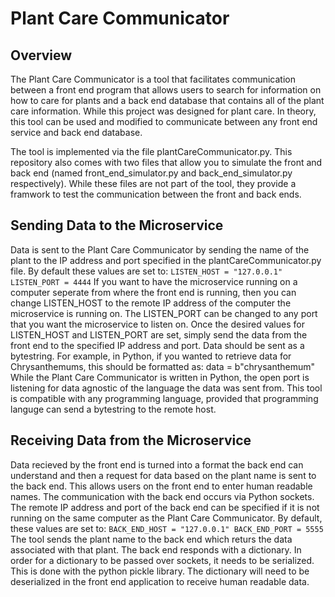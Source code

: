 # Plant Care Communicator

## Overview
The Plant Care Communicator is a tool that facilitates communication between a front end program that allows users to search for information on how to care for plants and a back end database that contains all of the plant care information. While this project was designed for plant care. In theory, this tool can be used and modified to communicate between any front end service and back end database.

The tool is implemented via the file plantCareCommunicator.py. This repository also comes with two files that allow you to simulate the front and back end (named front_end_simulator.py and back_end_simulator.py respectively). While these files are not part of the tool, they provide a framwork to test the communication between the front and back ends.

## Sending Data to the Microservice

Data is sent to the Plant Care Communicator by sending the name of the plant to the IP address and port specified in the plantCareCommunicator.py file. By default these values are set to:
    ```
    LISTEN_HOST = "127.0.0.1"
    LISTEN_PORT = 4444
    ```
If you want to have the microservice running on a computer seperate from where the front end is running, then you can change LISTEN_HOST to the remote IP address of the computer the microservice is running on. The LISTEN_PORT can be changed to any port that you want the microservice to listen on. Once the desired values for LISTEN_HOST and LISTEN_PORT are set, simply send the data from the front end to the specified IP address and port. Data should be sent as a bytestring. For example, in Python, if you wanted to retrieve data for Chrysanthemums, this should be formatted as:
    data = b"chrysanthemum"
While the Plant Care Communicator is written in Python, the open port is listening for data agnostic of the language the data was sent from. This tool is compatible with any programming language, provided that programming languge can send a bytestring to the remote host.

## Receiving Data from the Microservice

Data recieved by the front end is turned into a format the back end can understand and then a request for data based on the plant name is sent to the back end. This allows users on the front end to enter human readable names. The communication with the back end occurs via Python sockets. The remote IP address and port of the back end can be specified if it is not running on the same computer as the Plant Care Communicator. By default, these values are set to:
    ```
    BACK_END_HOST = "127.0.0.1"
    BACK_END_PORT = 5555
    ```
The tool sends the plant name to the back end which returs the data associated with that plant. The back end responds with a dictionary. In order for a dictionary to be passed over sockets, it needs to be serialized. This is done with the python pickle library. The dictionary will need to be deserialized in the front end application to receive human readable data. 